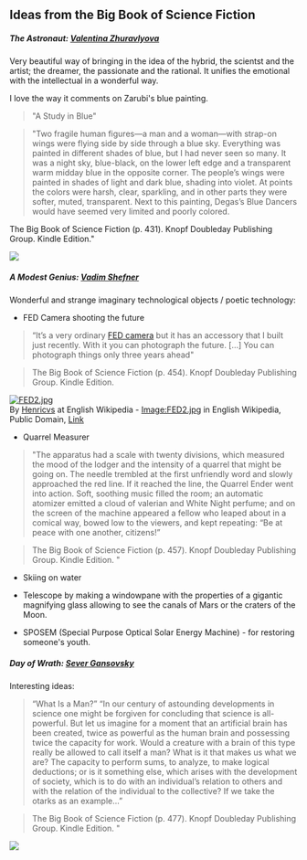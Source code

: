 ## Ideas from the Big Book of Science Fiction



##### The Astronaut: [Valentina Zhuravlyova](https://en.wikipedia.org/wiki/Sever_Gansovsky)

Very beautiful way of bringing in the idea of the hybrid, the scientst and the artist; the dreamer, the passionate and the rational. It unifies the emotional with the intellectual in a wonderful way. 

I love the way it comments on Zarubi's blue painting.

>"A Study in Blue"

>"Two fragile human figures—a man and a woman—with strap-on wings were flying side by side through a blue sky. Everything was painted in different shades of blue, but I had never seen so many. It was a night sky, blue-black, on the lower left edge and a transparent warm midday blue in the opposite corner. The people’s wings were painted in shades of light and dark blue, shading into violet. At points the colors were harsh, clear, sparkling, and in other parts they were softer, muted, transparent. Next to this painting, Degas’s Blue Dancers would have seemed very limited and poorly colored.

The Big Book of Science Fiction (p. 431). Knopf Doubleday Publishing Group. Kindle Edition."

<p><a href="https://live.staticflickr.com/5741/20589155031_95d41c730e_b.jpg"><img src="https://live.staticflickr.com/5741/20589155031_95d41c730e_b.jpg"></a></p>




##### A Modest Genius: [Vadim Shefner](https://en.wikipedia.org/wiki/Vadim_Shefner)

Wonderful and strange imaginary technological objects / poetic technology:

* FED Camera shooting the future

>“It’s a very ordinary [FED camera](https://en.wikipedia.org/wiki/FED_(camera)) but it has an accessory that I built just recently. With it you can photograph the future. [...] You can photograph things only three years ahead"

>The Big Book of Science Fiction (p. 454). Knopf Doubleday Publishing Group. Kindle Edition. 

<p><a href="https://commons.wikimedia.org/wiki/File:FED2.jpg#/media/File:FED2.jpg"><img src="https://upload.wikimedia.org/wikipedia/commons/5/57/FED2.jpg" alt="FED2.jpg"></a><br>By <a href="https://en.wikipedia.org/wiki/en:User:Henricvs" class="extiw" title="w:en:User:Henricvs">Henricvs</a> at English Wikipedia - <a href="https://en.wikipedia.org/wiki/en:Image:FED2.jpg" class="extiw" title="w:en:Image:FED2.jpg">Image:FED2.jpg</a> in English Wikipedia, Public Domain, <a href="https://commons.wikimedia.org/w/index.php?curid=1625239">Link</a></p>

* Quarrel Measurer

>"The apparatus had a scale with twenty divisions, which measured the mood of the lodger and the intensity of a quarrel that might be going on. The needle trembled at the first unfriendly word and slowly approached the red line. If it reached the line, the Quarrel Ender went into action. Soft, soothing music filled the room; an automatic atomizer emitted a cloud of valerian and White Night perfume; and on the screen of the machine appeared a fellow who leaped about in a comical way, bowed low to the viewers, and kept repeating: “Be at peace with one another, citizens!”

>The Big Book of Science Fiction (p. 457). Knopf Doubleday Publishing Group. Kindle Edition. "

* Skiing on water

* Telescope by making a windowpane with the properties of a gigantic magnifying glass allowing to see the canals of Mars or the craters of the Moon.

* SPOSEM (Special Purpose Optical Solar Energy Machine) - for restoring someone's youth.

##### Day of Wrath: [Sever Gansovsky](https://en.wikipedia.org/wiki/Sever_Gansovsky)

Interesting ideas:

> “What Is a Man?”
>“In our century of astounding developments in science one might be forgiven for concluding that science is all-powerful. But let us imagine for a moment that an artificial brain has been created, twice as powerful as the human brain and possessing twice the capacity for work. Would a creature with a brain of this type really be allowed to call itself a man? What is it that makes us what we are? The capacity to perform sums, to analyze, to make logical deductions; or is it something else, which arises with the development of society, which is to do with an individual’s relation to others and with the relation of the individual to the collective? If we take the otarks as an example…”

> The Big Book of Science Fiction (p. 477). Knopf Doubleday Publishing Group. Kindle Edition. "

<p><a href="https://www.risingshadow.net/libdb/images/books/39072.jpg"><img src="https://www.risingshadow.net/libdb/images/books/39072.jpg"></a></p>



 





